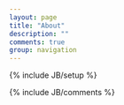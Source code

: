 ```yaml
---
layout: page
title: "About"
description: ""
comments: true
group: navigation
---
```

{% include JB/setup %}

{% include JB/comments %}
